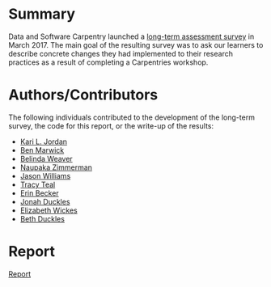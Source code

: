 # Summary
Data and Software Carpentry launched a [long-term assessment survey](https://github.com/carpentries/assessment-projects/blob/master/joint-carpentry-projects/long-term-survey/long_term_survey.pdf) in March 2017. The main goal of the resulting survey was to ask our learners to describe concrete changes they had implemented to their research practices as a result of completing a Carpentries workshop. 

# Authors/Contributors
The following individuals contributed to the development of the long-term survey, the code for this report, or the write-up of the results: 
+ [Kari L. Jordan](https://github.com/kariljordan) 
+ [Ben Marwick](https://github.com/benmarwick) 
+ [Belinda Weaver](https://github.com/weaverbel) 
+ [Naupaka Zimmerman]() 
+ [Jason Williams](https://github.com/JasonJWilliamsNY) 
+ [Tracy Teal](https://github.com/tracykteal) 
+ [Erin Becker](https://github.com/ErinBecker) 
+ [Jonah Duckles](https://github.com/jduckles)   
+ [Elizabeth Wickes](https://github.com/elliewix)  
+ [Beth Duckles](https://github.com/bduckles)

# Report
[Report](https://carpentries.github.io/assessment-projects/joint-carpentry-projects/long-term-survey/report.html) 
